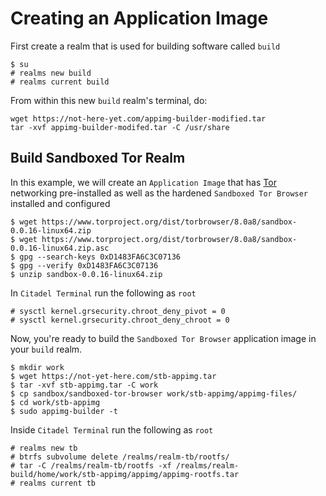 # Creating an Application Image

First create a realm that is used for building software called `build`

```
$ su
# realms new build
# realms current build
```

From within this new `build` realm's terminal, do:

```
wget https://not-here-yet.com/appimg-builder-modified.tar
tar -xvf appimg-builder-modifed.tar -C /usr/share
```

## Build Sandboxed Tor Realm

In this example, we will create an `Application Image` that has
[Tor](https://torproject.org) networking pre-installed as well as the hardened 
`Sandboxed Tor Browser` installed and configured

```shell
$ wget https://www.torproject.org/dist/torbrowser/8.0a8/sandbox-0.0.16-linux64.zip
$ wget https://www.torproject.org/dist/torbrowser/8.0a8/sandbox-0.0.16-linux64.zip.asc
$ gpg --search-keys 0xD1483FA6C3C07136
$ gpg --verify 0xD1483FA6C3C07136
$ unzip sandbox-0.0.16-linux64.zip
```

In `Citadel Terminal` run the following as `root`

```shell
# sysctl kernel.grsecurity.chroot_deny_pivot = 0
# sysctl kernel.grsecurity.chroot_deny_chroot = 0
```

Now, you're ready to build the `Sandboxed Tor Browser` application image in your
`build` realm.

```
$ mkdir work
$ wget https://not-yet-here.com/stb-appimg.tar
$ tar -xvf stb-appimg.tar -C work
$ cp sandbox/sandboxed-tor-browser work/stb-appimg/appimg-files/
$ cd work/stb-appimg
$ sudo appimg-builder -t
```

Inside `Citadel Terminal` run the following as `root`

```
# realms new tb
# btrfs subvolume delete /realms/realm-tb/rootfs/
# tar -C /realms/realm-tb/rootfs -xf /realms/realm-build/home/work/stb-appimg/appimg/appimg-rootfs.tar
# realms current tb
```
